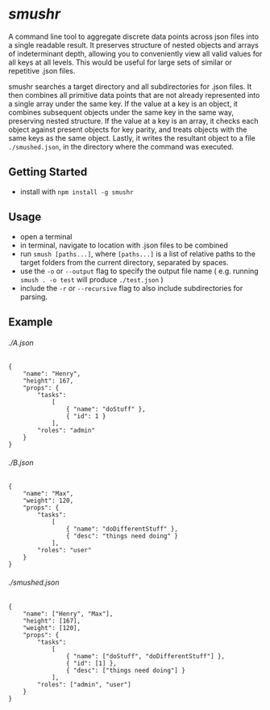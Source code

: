 # _smushr_

A command line tool to aggregate discrete data points across json files into a single readable result. It preserves 
structure of nested objects and arrays of indeterminant depth, allowing you to conveniently view all valid values for 
all keys at all levels. This would be useful for large sets of similar or repetitive .json files.

smushr searches a target directory and all subdirectories for .json files. It then combines all primitive data points
that are not already represented into a single array under the same key. If the value at a key is an object, it 
combines subsequent objects under the same key in the same way, preserving nested structure. If the value at a key is
an array, it checks each object against present objects for key parity, and treats objects with the same keys as the 
same object. Lastly, it writes the resultant object to a file `./smushed.json`, in the directory where the command was
executed.

## Getting Started

- install with `npm install -g smushr`

## Usage

- open a terminal
- in terminal, navigate to location with .json files to be combined
- run `smush [paths...]`, where `[paths...]` is a list of relative paths to the target folders from the current directory, separated by spaces.
- use the `-o` or `--output` flag to specify the output file name ( e.g. running `smush . -o test` will produce `./test.json` )
- include the `-r` or `--recursive` flag to also include subdirectories for parsing.

## Example

###### ./A.json
```$xslt
{
    "name": "Henry",
    "height": 167,
    "props": {
        "tasks": 
            [
                { "name": "doStuff" },
                { "id": 1 }
            ],
        "roles": "admin"
    }
}
```

###### ./B.json

```$xslt
{
    "name": "Max",
    "weight": 120,
    "props": {
        "tasks": 
            [
                { "name": "doDifferentStuff" },
                { "desc": "things need doing" }
            ],
        "roles": "user"
    }
}
```

###### ./smushed.json

```$xslt
{
    "name": ["Henry", "Max"],
    "height": [167],
    "weight": [120],
    "props": {
        "tasks": 
            [
                { "name": ["doStuff", "doDifferentStuff"] },
                { "id": [1] },
                { "desc": ["things need doing"] }
            ],
        "roles": ["admin", "user"]
    }
}
```